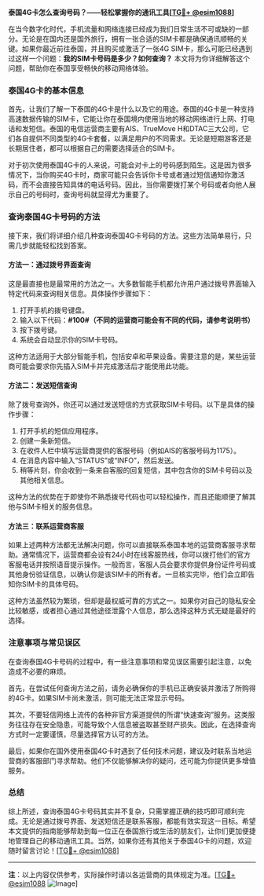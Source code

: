 **泰国4G卡怎么查询号码？——轻松掌握你的通讯工具[[TG💪+ @esim1088](https://t.me/s/esim1088)]**

在当今数字化时代，手机流量和网络连接已经成为我们日常生活不可或缺的一部分。无论是在国内还是国外旅行，拥有一张合适的SIM卡都是确保通讯顺畅的关键。如果你最近前往泰国，并且购买或激活了一张4G SIM卡，那么可能已经遇到过这样一个问题：**我的SIM卡号码是多少？如何查询？** 本文将为你详细解答这个问题，帮助你在泰国享受畅快的移动网络体验。

### 泰国4G卡的基本信息

首先，让我们了解一下泰国的4G卡是什么以及它的用途。泰国的4G卡是一种支持高速数据传输的SIM卡，它能让你在泰国境内使用当地的移动网络进行上网、打电话和发短信。泰国的电信运营商主要有AIS、TrueMove H和DTAC三大公司，它们各自提供不同类型的4G卡套餐，以满足用户的不同需求。无论是短期游客还是长期居住者，都可以根据自己的需要选择适合的SIM卡。

对于初次使用泰国4G卡的人来说，可能会对卡上的号码感到陌生。这是因为很多情况下，当你购买4G卡时，商家可能只会告诉你卡号或者通过短信通知你激活码，而不会直接告知具体的电话号码。因此，当你需要拨打某个号码或者向他人展示自己的号码时，查询号码就显得尤为重要了。

### 查询泰国4G卡号码的方法

接下来，我们将详细介绍几种查询泰国4G卡号码的方法。这些方法简单易行，只需几步就能轻松找到答案。

#### 方法一：通过拨号界面查询

这是最直接也是最常用的方法之一。大多数智能手机都允许用户通过拨号界面输入特定代码来查询相关信息。具体操作步骤如下：

1. 打开手机的拨号键盘。
2. 输入以下代码：**#100#（不同的运营商可能会有不同的代码，请参考说明书）**
3. 按下拨号键。
4. 系统会自动显示你的SIM卡号码。

这种方法适用于大部分智能手机，包括安卓和苹果设备。需要注意的是，某些运营商可能会要求你先插入SIM卡并完成激活后才能使用此功能。

#### 方法二：发送短信查询

除了拨号查询外，你还可以通过发送短信的方式获取SIM卡号码。以下是具体的操作步骤：

1. 打开手机的短信应用程序。
2. 创建一条新短信。
3. 在收件人栏中填写运营商提供的客服号码（例如AIS的客服号码为1175）。
4. 在消息内容中输入“STATUS”或“INFO”，然后发送。
5. 稍等片刻，你会收到一条来自客服的回复短信，其中包含你的SIM卡号码以及其他相关信息。

这种方法的优势在于即使你不熟悉拨号代码也可以轻松操作，而且还能顺便了解其他与SIM卡相关的服务信息。

#### 方法三：联系运营商客服

如果上述两种方法都无法解决问题，你可以直接联系泰国本地的运营商客服寻求帮助。通常情况下，运营商都会设有24小时在线客服热线，你可以拨打他们的官方客服电话并按照语音提示操作。一般而言，客服人员会要求你提供身份证件号码或其他身份验证信息，以确认你是该SIM卡的所有者。一旦核实完毕，他们会立即告知你SIM卡的具体号码。

这种方法虽然较为繁琐，但却是最权威可靠的方式之一。如果你对自己的隐私安全比较敏感，或者担心通过其他途径泄露个人信息，那么选择这种方式无疑是最好的选择。

### 注意事项与常见误区

在查询泰国4G卡号码的过程中，有一些注意事项和常见误区需要引起注意，以免造成不必要的麻烦。

首先，在尝试任何查询方法之前，请务必确保你的手机已正确安装并激活了所购得的4G卡。如果SIM卡尚未激活，则可能无法正常显示号码。

其次，不要轻信网络上流传的各种非官方渠道提供的所谓“快速查询”服务。这类服务往往存在安全隐患，可能导致个人信息被盗取甚至财产损失。因此，在选择查询方式时一定要谨慎，尽量选择官方认可的方法。

最后，如果你在国外使用泰国4G卡时遇到了任何技术问题，建议及时联系当地运营商的客服部门寻求帮助。他们不仅能够解决你的疑问，还可能为你提供更多增值服务。

### 总结

综上所述，查询泰国4G卡号码其实并不复杂，只需掌握正确的技巧即可顺利完成。无论是通过拨号界面、发送短信还是联系客服，都能有效实现这一目标。希望本文提供的指南能够帮助到每一位正在泰国旅行或生活的朋友们，让你们更加便捷地管理自己的移动通讯工具。当然，如果你还有其他关于泰国4G卡的问题，欢迎随时留言讨论！[[TG💪+ @esim1088](https://t.me/s/esim1088)]

---

**注**：以上内容仅供参考，实际操作时请以各运营商的具体规定为准。[[TG💪+ @esim1088](https://t.me/s/esim1088) ![Image](https://i.postimg.cc/4NQfJmqS/Snipaste-2025-05-13-00-14-12.png)]